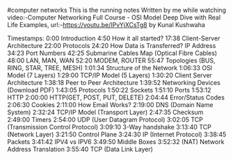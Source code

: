 #computer networks
This is the running notes Written by me while watching video:-Computer Networking Full Course - OSI Model Deep Dive with Real Life Examples,
url:-https://youtu.be/IPvYjXCsTg8 by Kunal Kushwaha

Timestamps: 
0:00 Introduction
4:50 How it all started?
17:38 Client-Server Architecture 
22:00 Protocols 
24:20 How Data is Transferred? IP Address 
34:23 Port Numbers 
42:25 Submarine Cables Map (Optical Fibre Cables)
48:00 LAN, MAN, WAN
52:20 MODEM, ROUTER
55:47 Topologies (BUS, RING, STAR, TREE, MESH)
1:01:34 Structure of the Network
1:06:33 OSI Model (7 Layers)
1:29:00 TCP/IP Model (5 Layers)
1:30:20 Client Server Architecture
1:38:18 Peer to Peer Architecture
1:39:52 Networking Devices (Download PDF)
1:43:05 Protocols
1:50:22 Sockets
1:51:10 Ports
1:53:12 HTTP
2:00:00 HTTP(GET, POST, PUT, DELETE)
2:04:44 Error/Status Codes
2:06:30 Cookies
2:11:00 How Email Works?
2:19:00 DNS (Domain Name System)
2:32:24 TCP/IP Model (Transport Layer)
2:47:35 Checksum
2:49:00 Timers
2:54:00 UDP (User Datagram Protocol)
3:02:05 TCP (Transmission Control Protocol)
3:09:10 3-Way handshake
3:13:40 TCP (Network Layer)
3:21:50 Control Plane
3:24:30 IP (Internet Protocol)
3:38:45 Packets
3:41:42 IPV4 vs IPV6
3:49:50 Middle Boxes
3:52:32 (NAT) Network Address Translation
3:55:40 TCP (Data Link Layer)
